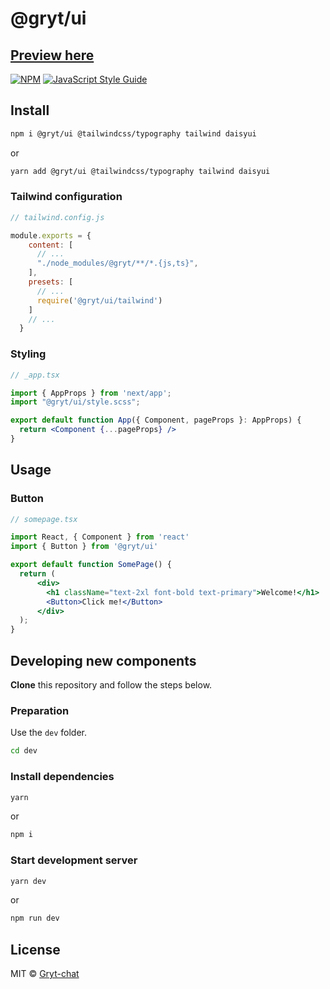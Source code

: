 # @gryt/ui

## [Preview here](https://ui.gryt.chat/)

[![NPM](https://img.shields.io/npm/v/@gryt/ui.svg)](https://www.npmjs.com/package/@gryt/ui) [![JavaScript Style Guide](https://img.shields.io/badge/code_style-typescript_eslint-darkblue.svg)](https://typescript-eslint.io/)

## Install

```bash
npm i @gryt/ui @tailwindcss/typography tailwind daisyui
```
or
```bash
yarn add @gryt/ui @tailwindcss/typography tailwind daisyui
```

### Tailwind configuration

```js
// tailwind.config.js

module.exports = {
    content: [
      // ...
      "./node_modules/@gryt/**/*.{js,ts}",
    ],
    presets: [
      // ...
      require('@gryt/ui/tailwind')
    ]
    // ...
  }
```

### Styling

```jsx
// _app.tsx

import { AppProps } from 'next/app';
import "@gryt/ui/style.scss";

export default function App({ Component, pageProps }: AppProps) {
  return <Component {...pageProps} />
}
```

## Usage

### Button

```jsx
// somepage.tsx

import React, { Component } from 'react'
import { Button } from '@gryt/ui'

export default function SomePage() {
  return (
      <div>
        <h1 className="text-2xl font-bold text-primary">Welcome!</h1>
        <Button>Click me!</Button>
      </div>
  );
}
```

## Developing new components

**Clone** this repository and follow the steps below.

### Preparation

Use the `dev` folder.

```sh
cd dev
```

### Install dependencies

```sh
yarn
```

or

```sh
npm i
```

### Start development server

```sh
yarn dev
```

or

```sh
npm run dev
```

## License

MIT © [Gryt-chat](https://github.com/Gryt-chat)
